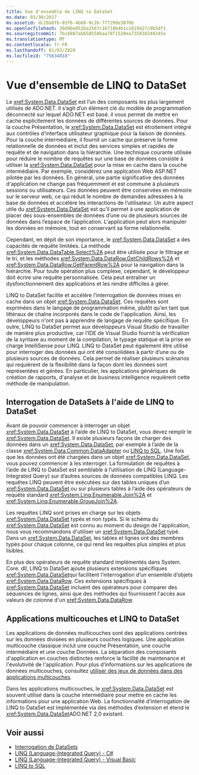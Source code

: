 ```yaml
---
title: Vue d'ensemble de LINQ to DataSet
ms.date: 03/30/2017
ms.assetid: dc20a8fb-03f6-4b68-9c2b-7f7299e3070b
ms.openlocfilehash: 20d9be052ba2567c16718b4b1c1019427c9b5df1
ms.sourcegitcommit: 7bc6887ab658550baa78f1520ea735838249345e
ms.translationtype: MT
ms.contentlocale: fr-FR
ms.lasthandoff: 01/03/2020
ms.locfileid: "75634818"
---
```

# <a name="linq-to-dataset-overview"></a>Vue d'ensemble de LINQ to DataSet
Le <xref:System.Data.DataSet> est l’un des composants les plus largement utilisés de ADO.NET. Il s’agit d’un élément clé du modèle de programmation déconnecté sur lequel ADO.NET est basé. il vous permet de mettre en cache explicitement les données de différentes sources de données. Pour la couche Présentation, le <xref:System.Data.DataSet> est étroitement intégré aux contrôles d’interface utilisateur graphique pour la liaison de données. Pour la couche intermédiaire, il fournit un cache qui préserve la forme relationnelle de données et inclut des services simples et rapides de requête et de navigation dans la hiérarchie. Une technique courante utilisée pour réduire le nombre de requêtes sur une base de données consiste à utiliser la <xref:System.Data.DataSet> pour la mise en cache dans la couche intermédiaire. Par exemple, considérez une application Web ASP.NET pilotée par les données. En général, une partie significative des données d'application ne change pas fréquemment et est commune à plusieurs sessions ou utilisateurs. Ces données peuvent être conservées en mémoire sur le serveur web, ce qui réduit le nombre de demandes adressées à la base de données et accélère les interactions de l’utilisateur. Un autre aspect utile du <xref:System.Data.DataSet> est qu’il permet à une application de placer des sous-ensembles de données d’une ou de plusieurs sources de données dans l’espace de l’application. L'application peut alors manipuler les données en mémoire, tout en conservant sa forme relationnelle.  
  
 Cependant, en dépit de son importance, le <xref:System.Data.DataSet> a des capacités de requête limitées. La méthode <xref:System.Data.DataTable.Select%2A> peut être utilisée pour le filtrage et le tri, et les méthodes <xref:System.Data.DataRow.GetChildRows%2A> et <xref:System.Data.DataRow.GetParentRow%2A> pour la navigation dans la hiérarchie. Pour toute opération plus complexe, cependant, le développeur doit écrire une requête personnalisée. Cela peut entraîner un dysfonctionnement des applications et les rendre difficiles à gérer.  
  
 LINQ to DataSet facilite et accélère l’interrogation de données mises en cache dans un objet <xref:System.Data.DataSet>. Ces requêtes sont exprimées dans le langage de programmation même, plutôt qu'en tant que littéraux de chaîne incorporés dans le code de l'application. Ainsi, les développeurs n'ont pas à apprendre de langage de requête spécifique. En outre, LINQ to DataSet permet aux développeurs Visual Studio de travailler de manière plus productive, car l’IDE de Visual Studio fournit la vérification de la syntaxe au moment de la compilation, le typage statique et la prise en charge IntelliSense pour LINQ. LINQ to DataSet peut également être utilisé pour interroger des données qui ont été consolidées à partir d’une ou de plusieurs sources de données. Cela permet de réaliser plusieurs scénarios qui requièrent de la flexibilité dans la façon dont les données sont représentées et gérées. En particulier, les applications génériques de création de rapports, d'analyse et de business intelligence requièrent cette méthode de manipulation.  
  
## <a name="querying-datasets-using-linq-to-dataset"></a>Interrogation de DataSets à l'aide de LINQ to DataSet  
 Avant de pouvoir commencer à interroger un objet <xref:System.Data.DataSet> à l’aide de LINQ to DataSet, vous devez remplir le <xref:System.Data.DataSet>. Il existe plusieurs façons de charger des données dans un <xref:System.Data.DataSet>, par exemple à l’aide de la classe <xref:System.Data.Common.DataAdapter> ou [LINQ to SQL](./sql/linq/index.md). Une fois que les données ont été chargées dans un objet <xref:System.Data.DataSet>, vous pouvez commencer à les interroger. La formulation de requêtes à l’aide de LINQ to DataSet est semblable à l’utilisation de LINQ (Language-Integrated Query) sur d’autres sources de données compatibles LINQ. Les requêtes LINQ peuvent être exécutées sur des tables uniques d’un <xref:System.Data.DataSet> ou sur plusieurs tables à l’aide des opérateurs de requête standard <xref:System.Linq.Enumerable.Join%2A> et <xref:System.Linq.Enumerable.GroupJoin%2A>.  
  
 Les requêtes LINQ sont prises en charge sur les objets <xref:System.Data.DataSet> typés et non typés. Si le schéma du <xref:System.Data.DataSet> est connu au moment du design de l'application, nous vous recommandons d'utiliser un <xref:System.Data.DataSet> typé. Dans un <xref:System.Data.DataSet>, les tables et lignes ont des membres typés pour chaque colonne, ce qui rend les requêtes plus simples et plus lisibles.  
  
 En plus des opérateurs de requête standard implémentés dans System. Core. dll, LINQ to DataSet ajoute plusieurs extensions spécifiques <xref:System.Data.DataSet>qui facilitent l’interrogation d’un ensemble d’objets <xref:System.Data.DataRow>. Ces extensions spécifiques à <xref:System.Data.DataSet> incluent des opérateurs pour comparer des séquences de lignes, ainsi que des méthodes qui fournissent l'accès aux valeurs de colonne d'un <xref:System.Data.DataRow>.  
  
## <a name="n-tier-applications-and-linq-to-dataset"></a>Applications multicouches et LINQ to DataSet  
 Les applications de données multicouches sont des applications centrées sur les données divisées en plusieurs couches logiques. Une application multicouche classique inclut une couche Présentation, une couche intermédiaire et une couche Données. La séparation des composants d'application en couches distinctes renforce la facilité de maintenance et l'évolutivité de l'application. Pour plus d’informations sur les applications de données multicouches, consultez [utiliser des jeux de données dans des applications multicouches](/visualstudio/data-tools/work-with-datasets-in-n-tier-applications).  
  
 Dans les applications multicouches, le <xref:System.Data.DataSet> est souvent utilisé dans la couche intermédiaire pour mettre en cache les informations pour une application Web. La fonctionnalité d’interrogation de LINQ to DataSet est implémentée via des méthodes d’extension et étend le <xref:System.Data.DataSet>ADO.NET 2,0 existant.  
  
## <a name="see-also"></a>Voir aussi

- [Interrogation de DataSets](querying-datasets-linq-to-dataset.md)
- [LINQ (Language-Integrated Query) - C#](../../../csharp/programming-guide/concepts/linq/index.md)
- [LINQ (Language-Integrated Query) - Visual Basic](../../../visual-basic/programming-guide/concepts/linq/index.md)
- [LINQ to SQL](./sql/linq/index.md)
